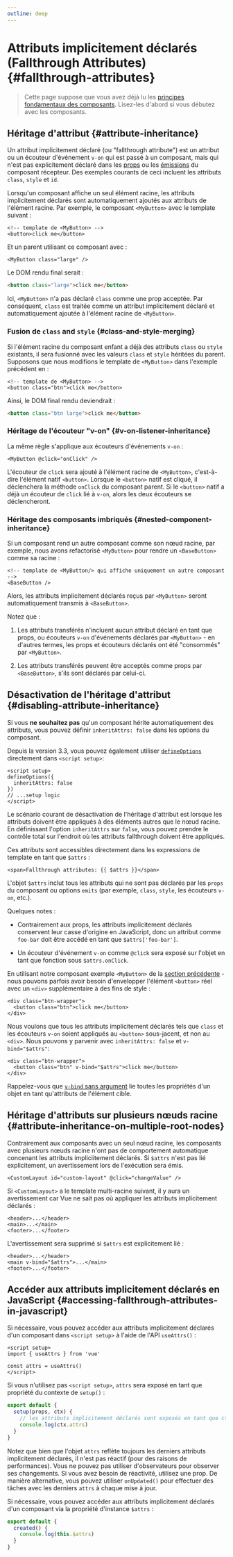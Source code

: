 ```yaml
---
outline: deep
---
```


# Attributs implicitement déclarés (Fallthrough Attributes) {#fallthrough-attributes}

> Cette page suppose que vous avez déjà lu les [principes fondamentaux des composants](/guide/essentials/component-basics). Lisez-les d'abord si vous débutez avec les composants.

## Héritage d'attribut {#attribute-inheritance}

Un attribut implicitement déclaré (ou "fallthrough attribute") est un attribut ou un écouteur d'événement `v-on` qui est passé à un composant, mais qui n'est pas explicitement déclaré dans les [props](./props) ou les [émissions](./events#declaring-emitted-events) du composant récepteur. Des exemples courants de ceci incluent les attributs `class`, `style` et `id`.

Lorsqu'un composant affiche un seul élément racine, les attributs implicitement déclarés sont automatiquement ajoutés aux attributs de l'élément racine. Par exemple, le composant `<MyButton>` avec le template suivant :

```vue-html
<!-- template de <MyButton> -->
<button>click me</button>
```

Et un parent utilisant ce composant avec :

```vue-html
<MyButton class="large" />
```

Le DOM rendu final serait :

```html
<button class="large">click me</button>
```

Ici, `<MyButton>` n'a pas déclaré `class` comme une prop acceptée. Par conséquent, `class` est traitée comme un attribut implicitement déclaré et automatiquement ajoutée à l'élément racine de `<MyButton>`.

### Fusion de `class` and `style` {#class-and-style-merging}

Si l'élément racine du composant enfant a déjà des attributs `class` ou `style` existants, il sera fusionné avec les valeurs `class` et `style` héritées du parent. Supposons que nous modifions le template de `<MyButton>` dans l'exemple précédent en :

```vue-html
<!-- template de <MyButton> -->
<button class="btn">click me</button>
```

Ainsi, le DOM final rendu deviendrait :

```html
<button class="btn large">click me</button>
```

### Héritage de l'écouteur "v-on" {#v-on-listener-inheritance}

La même règle s'applique aux écouteurs d'événements `v-on` :

```vue-html
<MyButton @click="onClick" />
```

L'écouteur de `click` sera ajouté à l'élément racine de `<MyButton>`, c'est-à-dire l'élément natif `<button>`. Lorsque le `<button>` natif est cliqué, il déclenchera la méthode `onClick` du composant parent. Si le `<button>` natif a déjà un écouteur de `click` lié à `v-on`, alors les deux écouteurs se déclencheront.

### Héritage des composants imbriqués {#nested-component-inheritance}

Si un composant rend un autre composant comme son nœud racine, par exemple, nous avons refactorisé `<MyButton>` pour rendre un `<BaseButton>` comme sa racine :

```vue-html
<!-- template de <MyButton/> qui affiche uniquement un autre composant -->
<BaseButton />
```

Alors, les attributs implicitement déclarés reçus par `<MyButton>` seront automatiquement transmis à `<BaseButton>`.

Notez que :

1. Les attributs transférés n'incluent aucun attribut déclaré en tant que props, ou écouteurs `v-on` d'événements déclarés par `<MyButton>` - en d'autres termes, les props et écouteurs déclarés ont été "consommés" par `<MyButton>`.

2. Les attributs transférés peuvent être acceptés comme props par `<BaseButton>`, s'ils sont déclarés par celui-ci.

## Désactivation de l'héritage d'attribut {#disabling-attribute-inheritance}

Si vous **ne souhaitez pas** qu'un composant hérite automatiquement des attributs, vous pouvez définir `inheritAttrs: false` dans les options du composant.

<div class="composition-api">

Depuis la version 3.3, vous pouvez également utiliser [`defineOptions`](/api/sfc-script-setup#defineoptions) directement dans `<script setup>`:
 
```vue
<script setup>
defineOptions({
  inheritAttrs: false
})
// ...setup logic
</script>
```

</div>

Le scénario courant de désactivation de l'héritage d'attribut est lorsque les attributs doivent être appliqués à des éléments autres que le nœud racine. En définissant l'option `inheritAttrs` sur `false`, vous pouvez prendre le contrôle total sur l'endroit où les attributs fallthrough doivent être appliqués.

Ces attributs sont accessibles directement dans les expressions de template en tant que `$attrs` :

```vue-html
<span>Fallthrough attributes: {{ $attrs }}</span>
```

L'objet `$attrs` inclut tous les attributs qui ne sont pas déclarés par les `props` du composant ou options `emits` (par exemple, `class`, `style`, les écouteurs `v-on`, etc.).

Quelques notes :

- Contrairement aux props, les attributs implicitement déclarés conservent leur casse d'origine en JavaScript, donc un attribut comme `foo-bar` doit être accédé en tant que `$attrs['foo-bar']`.

- Un écouteur d'événement `v-on` comme `@click` sera exposé sur l'objet en tant que fonction sous `$attrs.onClick`.

En utilisant notre composant exemple `<MyButton>` de la [section précédente](#attribute-inheritance) - nous pouvons parfois avoir besoin d'envelopper l'élément `<button>` réel avec un `<div>` supplémentaire à des fins de style :

```vue-html
<div class="btn-wrapper">
  <button class="btn">click me</button>
</div>
```

Nous voulons que tous les attributs implicitement déclarés tels que `class` et les écouteurs `v-on` soient appliqués au `<button>` sous-jacent, et non au `<div>`. Nous pouvons y parvenir avec `inheritAttrs: false` et `v-bind="$attrs"`:

```vue-html{2}
<div class="btn-wrapper">
  <button class="btn" v-bind="$attrs">click me</button>
</div>
```

Rappelez-vous que [`v-bind` sans argument](/guide/essentials/template-syntax#dynamically-binding-multiple-attributes) lie toutes les propriétés d'un objet en tant qu'attributs de l'élément cible.

## Héritage d'attributs sur plusieurs nœuds racine {#attribute-inheritance-on-multiple-root-nodes}

Contrairement aux composants avec un seul nœud racine, les composants avec plusieurs nœuds racine n'ont pas de comportement automatique concenant les attributs impliciitement déclarés. Si `$attrs` n'est pas lié explicitement, un avertissement lors de l'exécution sera émis.

```vue-html
<CustomLayout id="custom-layout" @click="changeValue" />
```

Si `<CustomLayout>` a le template multi-racine suivant, il y aura un avertissement car Vue ne sait pas où appliquer les attributs implicitement déclarés :

```vue-html
<header>...</header>
<main>...</main>
<footer>...</footer>
```

L'avertissement sera supprimé si `$attrs` est explicitement lié :

```vue-html{2}
<header>...</header>
<main v-bind="$attrs">...</main>
<footer>...</footer>
```

## Accéder aux attributs implicitement déclarés en JavaScript {#accessing-fallthrough-attributes-in-javascript}

<div class="composition-api">

Si nécessaire, vous pouvez accéder aux attributs implicitement déclarés d'un composant dans `<script setup>` à l'aide de l'API `useAttrs()` :

```vue
<script setup>
import { useAttrs } from 'vue'

const attrs = useAttrs()
</script>
```

Si vous n'utilisez pas `<script setup>`, `attrs` sera exposé en tant que propriété du contexte de `setup()` :

```js
export default {
  setup(props, ctx) {
    // les attributs implicitement déclarés sont exposés en tant que ctx.attrs
    console.log(ctx.attrs)
  }
}
```

Notez que bien que l'objet `attrs` reflète toujours les derniers attributs implicitement déclarés, il n'est pas réactif (pour des raisons de performances). Vous ne pouvez pas utiliser d'observateurs pour observer ses changements. Si vous avez besoin de réactivité, utilisez une prop. De manière alternative, vous pouvez utiliser `onUpdated()` pour effectuer des tâches avec les derniers `attrs` à chaque mise à jour.

</div>

<div class="options-api">

Si nécessaire, vous pouvez accéder aux attributs implicitement déclarés d'un composant via la propriété d'instance `$attrs` :

```js
export default {
  created() {
    console.log(this.$attrs)
  }
}
```

</div>

